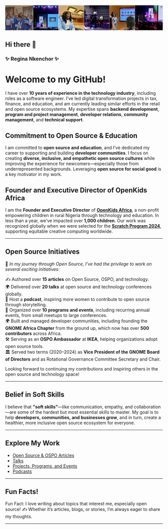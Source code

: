 ![GitHub Profile Cover](https://github.com/reginankenchor/reginankenchor/blob/main/Github%20Profile%20Cover%20.jpg)


## Hi there 👋

### **✨ Regina Nkenchor ✨**

# Welcome to my GitHub! 

I have over **10 years of experience in the technology industry**, including roles as a software engineer. I’ve led digital transformation projects in tax, finance, and education, and am currently leading similar efforts in the retail and open source ecosystems. My expertise spans **backend development**, **program and project management**, **developer relations**, **community management**, and **technical support**.

## Commitment to Open Source & Education

I am committed to **open source and education**, and I’ve dedicated my career to supporting and building **developer communities**. I focus on creating **diverse, inclusive, and empathetic open source cultures** while improving the experience for newcomers—especially those from underrepresented backgrounds. Leveraging **open source for social good** is a key motivator in my work.

## Founder and Executive Director of OpenKids Africa

I am the **Founder and Executive Director** of **[OpenKids Africa](https://www.openkidsafrica.org/)**, a non-profit empowering children in rural Nigeria through technology and education. In less than a year, we’ve impacted over **1,000 children**. Our work was recognized globally when we were selected for the **[Scratch Program 2024](https://sip.scratch.mit.edu/sec/)**, supporting equitable creative computing worldwide.

---

## Open Source Initiatives

🚀 *In my journey through Open Source, I've had the privilege to work on several exciting initiatives:*

✍️ Authored over **15 articles** on Open Source, OSPO, and technology.  
🌍 Delivered over **20 talks** at open source and technology conferences globally.  
🎤 Host a **podcast**, inspiring more women to contribute to open source through storytelling.  
🎪 Organized over **10 programs and events**, including recurring annual events, from small meetups to large conferences.  
🌍 Built and managed developer communities, including founding the **GNOME Africa Chapter** from the ground up, which now has over **500 contributors** across Africa.  
🛠️ Serving as an **OSPO Ambassador** at **IKEA**, helping organizations adopt open source tools.  
🏛️ Served two terms (2020–2024) as **Vice President of the GNOME Board of Directors** and as Rotational Governance Committee Secretary and Chair.  

Looking forward to continuing my contributions and inspiring others in the open source and technology space!

---

## Belief in Soft Skills

I believe that **"soft skills"**—like communication, empathy, and collaboration—are some of the hardest but most essential skills to master. My goal is to help **developers, communities, and businesses grow**, and in turn, create a healthier, more inclusive open source ecosystem for everyone.

---

## Explore My Work

- [Open Source & OSPO Articles](opensource_and_ospo_articles.md)  
- [Talks](talks.md)  
- [Projects, Programs, and Events](projects_and_programs.md)  
- [Podcasts](podcasts.md)

---

## Fun Facts!  

Fun Fact: I love writing about topics that interest me, especially open source! ✍️ Whether it’s articles, blogs, or stories, I’m always eager to share my thoughts.



---




<!--
**reginankenchor/reginankenchor** is a ✨ _special_ ✨ repository because its `README.md` (this file) appears on your GitHub profile.


